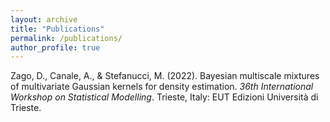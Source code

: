 ```yaml
---
layout: archive
title: "Publications"
permalink: /publications/
author_profile: true
---
```


Zago, D\., Canale, A\., &amp; Stefanucci, M\. \(2022\)\.
Bayesian multiscale mixtures of multivariate Gaussian kernels for density estimation\.
*36th International Workshop on Statistical Modelling*\.
Trieste, Italy: EUT Edizioni Università di Trieste\.